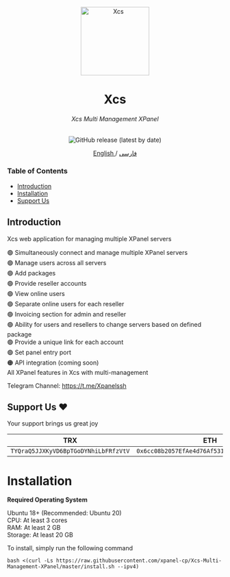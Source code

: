 <p align="center">
<picture>
<img width="160" height="160"  alt="Xcs" src="https://raw.githubusercontent.com/xpanel-cp/Xcs-Multi-Management-XPanel/master/xcslogo.png">
</picture>
  </p> 
<h1 align="center"/>Xcs</h1>
<h6 align="center">Xcs Multi Management XPanel</h6>
<p align="center">
<img alt="GitHub release (latest by date)" src="https://img.shields.io/github/v/release/xpanel-cp/Xcs-Multi-Management-XPanel">
</p>
 
<p align="center">
	<a href="./EN-README.md">
	English
	</a>
	/
	<a href="./README.md">
	فارسی
	</a>
</p>

### Table of Contents
- [Introduction](#introduction)<br>
- [Installation](#installation) <br>
- [Support Us](#support-us-hearts)<br>
 
## Introduction <br>
Xcs web application for managing multiple XPanel servers

:green_circle: Simultaneously connect and manage multiple XPanel servers<br>
:green_circle: Manage users across all servers<br>
:green_circle: Add packages<br>
:green_circle: Provide reseller accounts<br>
:green_circle: View online users<br>
:green_circle: Separate online users for each reseller<br>
:green_circle: Invoicing section for admin and reseller <br>
:green_circle: Ability for users and resellers to change servers based on defined package <br>
:green_circle: Provide a unique link for each account <br>
:green_circle: Set panel entry port<br>
:orange_circle: API integration (coming soon) <br>
All XPanel features in Xcs with multi-management

Telegram Channel:
https://t.me/Xpanelssh

## Support Us :hearts:
Your support brings us great joy<br> 
<p align="left">
	
|                    TRX                   |                       ETH                         |                    Litecoin                       |
| ---------------------------------------- |:-------------------------------------------------:| -------------------------------------------------:|
| ```TYQraQ5JJXKyVD6BpTGoDYNhiLbFRfzVtV``` |  ```0x6cc08b2057EfAe4d76Af531e145DeEd4B73c9D7e``` | ```ltc1q6gq4espx74lp6jvhmr0jmxlu4al0uwemmzwdv4``` |	

</p>	

# Installation

**Required Operating System**

Ubuntu 18+ (Recommended: Ubuntu 20)<br>
CPU: At least 3 cores<br>
RAM: At least 2 GB<br>
Storage: At least 20 GB<br> 

To install, simply run the following command<br>
```
bash <(curl -Ls https://raw.githubusercontent.com/xpanel-cp/Xcs-Multi-Management-XPanel/master/install.sh --ipv4)
```
<br>
<br>
